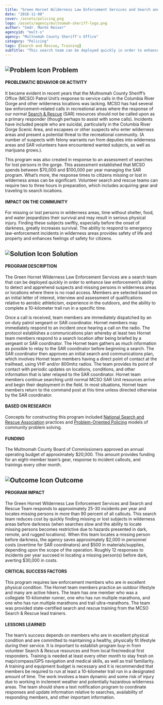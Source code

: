```yaml
---
title: "Green Hornet Wilderness Law Enforcement Services and Search and Rescue Team"
date: "2016-11-08"
cover: /assets/policing.png
logo: /assets/agency/multnomah-sheriff-logo.png
author: "Cmdr. Monte Reiser"
agencyid: "mult-s"
agency: "Multnomah County Sheriff's Office"
category: "Policing"
tags: [Search and Rescue, Training]
subTitle: "This search team can be deployed quickly in order to enhance law enforcement’s ability to detect and apprehend suspects and missing persons in wilderness areas or locations where there is no road access."
---
```


## ![Problem Icon](https://github.com/google/material-design-icons/raw/master/alert/1x_web/ic_error_outline_black_48dp.png "Problem") Problem

#### PROBLEMATIC BEHAVIOR OR ACTIVITY

It became evident in recent years that the Multnomah County Sheriff’s Office (MCSO) Patrol Unit’s response to service calls in the Columbia River Gorge and other wilderness locations was lacking. MCSO has had several law enforcement–related calls in recreational areas where the response of our normal [Search & Rescue](http://mcsosar.org/) (SAR) resources should not be called upon as a primary responder (though perhaps to assist with some calls). Incidents have included people who are suicidal, particularly in the Columbia River Gorge Scenic Area, and escapees or other suspects who enter wilderness areas and present a potential threat to the recreational community. (A number of suspects with felony warrants run from deputies into wilderness areas and SAR volunteers have encountered wanted subjects, as well as marijuana grows.).

This program was also created in response to an assessment of searches for lost persons in the gorge. This assessment established that MCSO spends between $70,000 and $100,000 per year managing the SAR program. What’s more, the response times to citizens missing or lost in wilderness areas can be significant. Volunteer search and rescue teams can require two to three hours in preparation, which includes acquiring gear and traveling to search locations.

#### IMPACT ON THE COMMUNITY

For missing or lost persons in wilderness areas, time without shelter, food, and water jeopardizes their survival and may result in serious physical injury. Finding these subjects swiftly, especially before the onset of darkness, greatly increases survival. The ability to respond to emergency law-enforcement incidents in wilderness areas provides safety of life and property and enhances feelings of safety for citizens.

## ![Solution Icon](https://github.com/google/material-design-icons/raw/master/action/1x_web/ic_lightbulb_outline_black_48dp.png "Solution") Solution

#### PROGRAM DESCRIPTION

The Green Hornet Wilderness Law Enforcement Services are a search team that can be deployed quickly in order to enhance law enforcement’s ability to detect and apprehend suspects and missing persons in wilderness areas or locations where there is no road access. Members are selected based on an initial letter of interest, interview and assessment of qualifications relative to aerobic athleticism, experience in the outdoors, and the ability to complete a 10-kilometer trail run in a specific time.

Once a call is received, team members are immediately dispatched by an on-duty patrol sergeant or SAR coordinator. Hornet members may immediately respond to an incident once hearing a call on the radio. The protocol establishes a communications plan whereby at least two Hornet team members respond to a search location after being briefed by a sergeant or SAR coordinator. The Hornet team gathers as much information as possible to relay to the SAR coordinator before beginning a search. The SAR coordinator then approves an initial search and communications plan, which involves Hornet team members having a direct point of contact at the trailhead, using VHF and/or 800mhz radios. The team provides its point of contact with periodic updates on locations, conditions, and other information that is later relayed to the SAR coordinator. Hornet team members continue searching until normal MCSO SAR Unit resources arrive and begin their deployment in the field. In most situations, Hornet team members return to the command post at this time unless directed otherwise by the SAR coordinator.

#### BASED ON RESEARCH

Concepts for constructing this program included [National Search and Rescue Association](http://www.nasar.org/) practices and [Problem-Oriented Policing](https://popcenter.asu.edu/about/?p=whatiscpop) models of community problem solving.

#### FUNDING

The Multnomah County Board of Commissioners approved an annual operating budget of approximately $20,000. This amount provides funding for an eight-member team’s gear, response to incident callouts, and trainings every other month.

## ![Outcome Icon](https://github.com/google/material-design-icons/raw/master/action/1x_web/ic_view_list_black_48dp.png "Outcome") Outcome

#### PROGRAM IMPACT

The Green Hornet Wilderness Law Enforcement Services and Search and Rescue Team responds to approximately 25-30 incidents per year and locates missing persons in more than 90 percent of all callouts. This search team reduces cost by quickly finding missing or lost subjects in wilderness areas before darkness (when searches slow and the ability to locate missing persons becomes restrictive due to hazards presented in dark, remote, and rugged locations). When this team locates a missing person before darkness, the agency saves approximately $2,000 in personnel costs (overtime for SAR coordinators) and $500 in materials/supplies, depending upon the scope of the operation. Roughly 12 responses to incidents per year succeed in locating a missing person(s) before dark, averting $30,000 in costs.

#### CRITICAL SUCCESS FACTORS

This program requires law enforcement members who are in excellent physical condition. The Hornet team members practice an outdoor lifestyle and many are active hikers. The team has one member who was a collegiate 10-kilometer runner, one who has run multiple marathons, and one who has run multiple marathons and trail ultra-marathons. The team was provided state-certified search and rescue training from the MCSO Search & Rescue lead trainers.

#### LESSONS LEARNED

The team’s success depends on members who are in excellent physical condition and are committed to maintaining a healthy, physically fit lifestyle during their service. It is important to establish program buy-in from volunteer Search & Rescue resources and from local fire/medical first responders. Training is needed at least every other month to stay fresh on map/compass/GPS navigation and medical skills, as well as trail familiarity. A training and equipment budget is necessary and it is recommended that members be required to run at least a 10-kilometer trail run in a designated amount of time. The work involves a team dynamic and some risk of injury due to working in inclement weather and potentially hazardous wilderness areas. The team should share a text notification program to coordinate responses and update information relative to searches, availability of responding members, and other important information.
